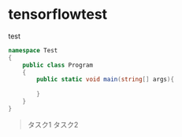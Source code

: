 # tensorflowtest

test
```C#
namespace Test
{
    public class Program
    {
        public static void main(string[] args){
            
        }
    }
}
```

>タスク1
>タスク2